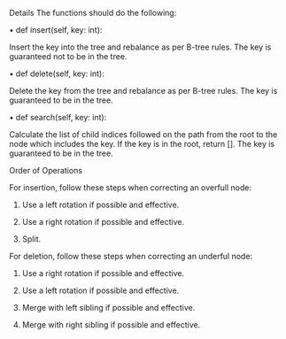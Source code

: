 Details
The functions should do the following:

• def insert(self, key: int):

Insert the key into the tree and rebalance as per B-tree rules. The key is guaranteed not to be
in the tree.

• def delete(self, key: int):

Delete the key from the tree and rebalance as per B-tree rules. The key is guaranteed to be in
the tree.

• def search(self, key: int):

Calculate the list of child indices followed on the path from the root to the node which includes
the key. If the key is in the root, return []. The key is guaranteed to be in the tree.

Order of Operations

For insertion, follow these steps when correcting an overfull node:

1. Use a left rotation if possible and effective.

2. Use a right rotation if possible and effective.

3. Split.

For deletion, follow these steps when correcting an underful node:

1. Use a right rotation if possible and effective.

2. Use a left rotation if possible and effective.

3. Merge with left sibling if possible and effective.

4. Merge with right sibling if possible and effective.


